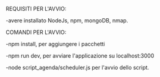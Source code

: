   REQUISITI PER L'AVVIO:
  
  -avere installato NodeJs, npm, mongoDB, nmap.
  
  COMANDI PER L'AVVIO:
  
  -npm install, per aggiungere i pacchetti
  
  -npm run dev, per avviare l'applicazione su localhost:3000
  
  -node script_agenda/scheduler.js per l'avvio dello script.
